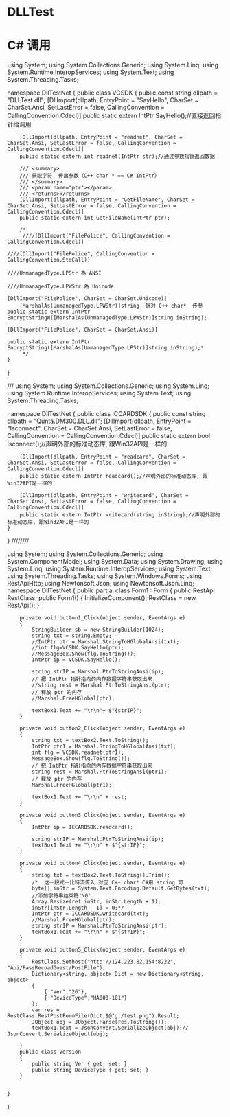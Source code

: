 # DLLTest
# C# 调用
using System;
using System.Collections.Generic;
using System.Linq;
using System.Runtime.InteropServices;
using System.Text;
using System.Threading.Tasks;

namespace DllTestNet
{
    public class VCSDK
    {
        public const string dllpath = "DLLTest.dll";
        [DllImport(dllpath, EntryPoint = "SayHello", CharSet = CharSet.Ansi, SetLastError = false, CallingConvention = CallingConvention.Cdecl)]
        public static extern IntPtr SayHello();//直接返回指针给调用

        [DllImport(dllpath, EntryPoint = "readnet", CharSet = CharSet.Ansi, SetLastError = false, CallingConvention = CallingConvention.Cdecl)]
        public static extern int readnet(IntPtr str);//通过参数指针返回数据

        /// <summary>
        /// 获取字符  传出参数（C++ char * == C# IntPtr）
        /// </summary>
        /// <param name="ptr"></param>
        /// <returns></returns>
        [DllImport(dllpath, EntryPoint = "GetFileName", CharSet = CharSet.Ansi, SetLastError = false, CallingConvention = CallingConvention.Cdecl)]
        public static extern int GetFileName(IntPtr ptr);

        /*
         ////[DllImport("FilePolice", CallingConvention = CallingConvention.Cdecl)]

    ////[DllImport("FilePolice", CallingConvention = CallingConvention.StdCall)]

    ////UnmanagedType.LPStr 為 ANSI

    ////UnmanagedType.LPWStr 為 Unicode

    [DllImport("FilePolice", CharSet = CharSet.Unicode)]
        [MarshalAs(UnmanagedType.LPWStr)]string  针对 C++ char*  传参
    public static extern IntPtr EncryptStringW([MarshalAs(UnmanagedType.LPWStr)]string inString);

    [DllImport("FilePolice", CharSet = CharSet.Ansi)]

    public static extern IntPtr EncryptString([MarshalAs(UnmanagedType.LPStr)]string inString);* 
         */
    }
}


///
using System;
using System.Collections.Generic;
using System.Linq;
using System.Runtime.InteropServices;
using System.Text;
using System.Threading.Tasks;

namespace DllTestNet
{
    public class ICCARDSDK
    {
        public const string dllpath = "Qunta.DM300.DLL.dll";
        [DllImport(dllpath, EntryPoint = "Isconnect", CharSet = CharSet.Ansi, SetLastError = false, CallingConvention = CallingConvention.Cdecl)]
        public static extern bool Isconnect();//声明外部的标准动态库, 跟Win32API是一样的

        [DllImport(dllpath, EntryPoint = "readcard", CharSet = CharSet.Ansi, SetLastError = false, CallingConvention = CallingConvention.Cdecl)]
        public static extern IntPtr readcard();//声明外部的标准动态库, 跟Win32API是一样的

        [DllImport(dllpath, EntryPoint = "writecard", CharSet = CharSet.Ansi, SetLastError = false, CallingConvention = CallingConvention.Cdecl)]
        public static extern IntPtr writecard(string inString);//声明外部的标准动态库, 跟Win32API是一样的
    }
}
////////

using System;
using System.Collections.Generic;
using System.ComponentModel;
using System.Data;
using System.Drawing;
using System.Linq;
using System.Runtime.InteropServices;
using System.Text;
using System.Threading.Tasks;
using System.Windows.Forms;
using RestApiHttp;
using Newtonsoft.Json;
using Newtonsoft.Json.Linq;
namespace DllTestNet
{
    public partial class Form1 : Form
    {
        public RestApi RestClass;
        public Form1()
        {
            InitializeComponent();
            RestClass = new RestApi();
        }

        private void button1_Click(object sender, EventArgs e)
        {
            StringBuilder sb = new StringBuilder(1024);
            string txt = string.Empty;
            //IntPtr ptr = Marshal.StringToHGlobalAnsi(txt);
            //int flg=VCSDK.SayHello(ptr);
            //MessageBox.Show(flg.ToString());
            IntPtr ip = VCSDK.SayHello();

            string strIP = Marshal.PtrToStringAnsi(ip);
            // 把 IntPtr 指针指向的内存数据字符串获取出来
            //string rest = Marshal.PtrToStringAnsi(ptr);
            // 释放 ptr 的内存
            //Marshal.FreeHGlobal(ptr);

            textBox1.Text += "\r\n"+ $"{strIP}";
        }

        private void button2_Click(object sender, EventArgs e)
        {
            string txt = textBox2.Text.ToString();
            IntPtr ptr1 = Marshal.StringToHGlobalAnsi(txt);
            int flg = VCSDK.readnet(ptr1);
            MessageBox.Show(flg.ToString());
            // 把 IntPtr 指针指向的内存数据字符串获取出来
            string rest = Marshal.PtrToStringAnsi(ptr1);
            // 释放 ptr 的内存
            Marshal.FreeHGlobal(ptr1);

            textBox1.Text += "\r\n" + rest;
        }

        private void button3_Click(object sender, EventArgs e)
        {
            IntPtr ip = ICCARDSDK.readcard();

            string strIP = Marshal.PtrToStringAnsi(ip);
            textBox1.Text += "\r\n" + $"{strIP}";
        }

        private void button4_Click(object sender, EventArgs e)
        {
            string txt = textBox2.Text.ToString().Trim();
            /*  这一段式一比特流传入 对应 C++ char* C#用 string 可
            byte[] inStr = System.Text.Encoding.Default.GetBytes(txt);
            //添加字符串结束符'\0'
            Array.Resize(ref inStr, inStr.Length + 1);
            inStr[inStr.Length - 1] = 0;*/
            IntPtr ptr = ICCARDSDK.writecard(txt);
            //Marshal.FreeHGlobal(ptr);
            string strIP = Marshal.PtrToStringAnsi(ptr);
            textBox1.Text += "\r\n" + $"{strIP}";
        }

        private void button5_Click(object sender, EventArgs e)
        {
            RestClass.Sethost("http://124.223.82.154:8222", "Api/PassRecoadGuest/PostFile");
            Dictionary<string, object> Dict = new Dictionary<string, object>
            {
                { "Ver","26"},
                { "DeviceType","HA000-101"}
            };
            var res = RestClass.RestPostFormFile(Dict,$@"g:/test.png").Result;
            JObject obj = JObject.Parse(res.ToString());
            textBox1.Text = JsonConvert.SerializeObject(obj);// JsonConvert.SerializeObject(obj);
            
        }
        public class Version
        { 
            public string Ver { get; set; }
            public string DeviceType { get; set; }
        }

 
    }
}
